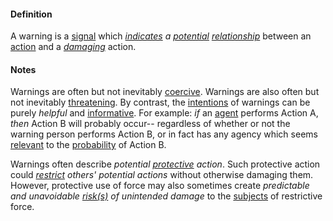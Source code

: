 #### Definition

A warning is a [signal](https://github.com/gcassel/Modular-Organization-Terminology/blob/master/terms/signal.md) which *[indicates](https://github.com/gcassel/Modular-Organization-Terminology/blob/master/terms/indicate.md) a [potential](https://github.com/gcassel/Modular-Organization-Terminology/blob/master/terms/potential.md) [relationship](https://github.com/gcassel/Modular-Organization-Terminology/blob/master/terms/relate.md)* between an [action](https://github.com/gcassel/Modular-Organization-Terminology/blob/master/terms/act.md) and a *[damaging](https://github.com/gcassel/Modular-Organization-Terminology/blob/master/terms/damage.md)* action.
 
#### Notes

Warnings are often but not inevitably [coercive](https://github.com/gcassel/Modular-Organization-Terminology/blob/master/terms/coerce.md).  Warnings are also often but not inevitably [threatening](https://github.com/gcassel/Modular-Organization-Terminology/blob/master/terms/threat.md).  By contrast, the [intentions](https://github.com/gcassel/Modular-Organization-Terminology/blob/master/terms/intend.md) of warnings can be purely *helpful* and [informative](https://github.com/gcassel/Modular-Organization-Terminology/blob/master/terms/information.md).  For example: *if* an [agent](https://github.com/gcassel/Modular-Organization-Terminology/blob/master/terms/agent.md) performs Action A, *then* Action B will probably occur-- regardless of whether or not the warning person performs Action B, or in fact has any agency which seems [relevant](https://github.com/gcassel/Modular-Organization-Terminology/blob/master/terms/relevance.md) to the [probability](https://github.com/gcassel/Modular-Organization-Terminology/blob/master/terms/probability.md) of Action B.
 
Warnings often describe *potential [protective](https://github.com/gcassel/Modular-Organization-Terminology/blob/master/terms/protect.md) action*. Such protective action could *[restrict](https://github.com/gcassel/Modular-Organization-Terminology/blob/master/terms/restrict.md) others' potential actions* without otherwise damaging them.  However, protective use of force may also sometimes create *predictable and unavoidable [risk(s)](https://github.com/gcassel/Modular-Organization-Terminology/blob/master/terms/risk.md) of unintended damage* to the [subjects](https://github.com/gcassel/Modular-Organization-Terminology/blob/master/terms/subject.md) of restrictive force.
